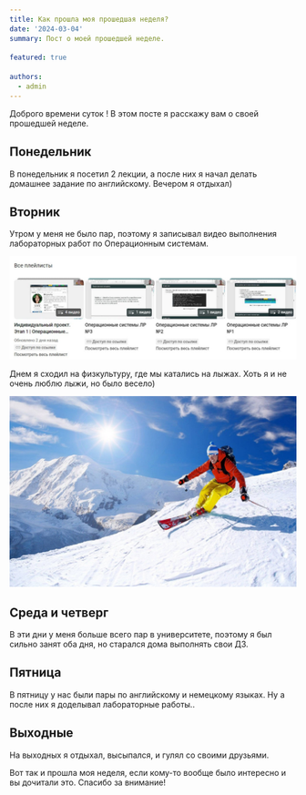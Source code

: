 ```yaml
---
title: Как прошла моя прошедшая неделя? 
date: '2024-03-04'
summary: Пост о моей прошедшей неделе.

featured: true

authors:
  - admin
---
```

Доброго времени суток ! В этом посте я расскажу вам о своей прошедшей неделе.

## Понедельник

В понедельник я посетил 2 лекции, а после них я начал делать домашнее задание по английскому. Вечером я отдыхал)

## Вторник 

Утром у меня не было пар, поэтому я записывал видео выполнения лабораторных работ по Операционным системам.

![png](Os.jpg)

Днем я сходил на физкультуру, где мы катались на лыжах. Хоть я и не очень люблю лыжи, но было весело)

![](L.jpg)

## Среда и четверг

В эти дни у меня больше всего пар в университете, поэтому я был сильно занят оба дня, но старался дома выполнять свои ДЗ.

## Пятница

В пятницу у нас были пары по английскому и немецкому языках. Ну а после них я доделывал лабораторные работы..

## Выходные 

На выходных я отдыхал, высыпался, и гулял со своими друзьями.

Вот так и прошла моя неделя, если кому-то вообще было интересно и вы дочитали это. Спасибо за внимание!

